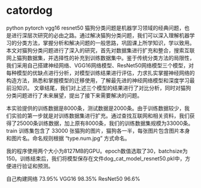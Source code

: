 # catordog
python pytorch vgg16 resnet50
猫狗分类问题是机器学习领域的经典问题，也是进行深层次研究的必由之路。通过解决猫狗分类问题，我们可以深入理解机器学习的分类方法，掌握分析和解决问题的一般思路，巩固课上所学知识，学以致用。 本文对猫狗分类问题进行了深入的研究，首先对数据集进行扩充和整合，搜索互联网上猫狗数据集，并选择性的补充到训练数据集中。鉴于传统分类方法的局限性，我们采用自己搭建神经网络、VGG16网络模型、ResNet50网络模型三个模型，对每种模型的优缺点进行分析，对模型训练结果进行评估，力求扎实掌握神经网络的构造方法，熟悉和掌握模型的迁移使用，了解最先进的神经网络模型和深度学习最前沿知识。 文章结尾，我们对上述三个模型的结果进行了对比分析，同时对猫狗分类问题进行了未来展望，提出了接下来需要解决的问题。

本实验提供的训练数据是8000条，测试数据是2000条。由于训练数据较少，我们实验的第一步就是对训练数据集进行扩充。通过查找互联网和相关资料，我们获得了25000条训练数据，加上原有8000条，我们的训练数据集规模为33000条。train 训练集包含了 33000 张猫狗的图片，猫狗各一半，每张图片包含图片本身和图片名。命名规则根据 “type.num.jpg” 方式命名。

我的程序使用两个大小为8127MB的GPU。epoch数值选取了30，batchsize为150。训练结束后，我们将模型保存在文件dog_cat_model_resnet50.pkl中，方便进行验证和预测。


自己构建网络 73.95%
VGG16 98.35%
ResNet50 96.6%
